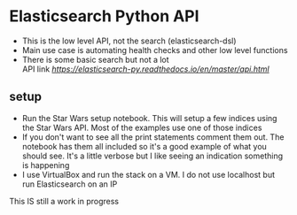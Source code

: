 # Elasticsearch Python API
- This is the low level API, not the search (elasticsearch-dsl)
- Main use case is automating health checks and other low level functions
- There is some basic search but not a lot  
API link _https://elasticsearch-py.readthedocs.io/en/master/api.html_

## setup
- Run the Star Wars setup notebook. This will setup a few indices using the Star Wars API. Most of the examples use one of those indices  
- If you don't want to see all the print statements comment them out. The notebook has them all included so it's a good example of what you should see. It's a little verbose but I like seeing an indication something is happening  
- I use VirtualBox and run the stack on a VM. I do not use localhost but run Elasticsearch on an IP

This IS still a work in progress
